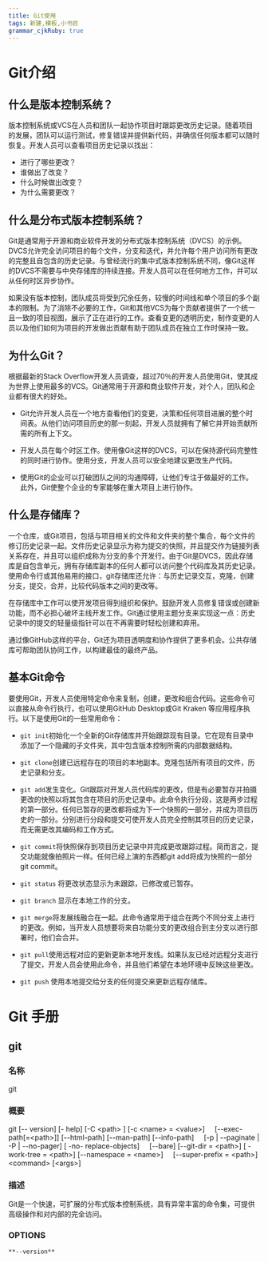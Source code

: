 ```yaml
---
title: Git使用 
tags: 新建,模板,小书匠
grammar_cjkRuby: true
---
```



# Git介绍

## 什么是版本控制系统？

版本控制系统或VCS在人员和团队一起协作项目时跟踪更改历史记录。随着项目的发展，团队可以运行测试，修复错误并提供新代码，并确信任何版本都可以随时恢复。开发人员可以查看项目历史记录以找出：

- 进行了哪些更改？
- 谁做出了改变？
- 什么时候做出改变？
- 为什么需要更改？

## 什么是分布式版本控制系统？

Git是通常用于开源和商业软件开发的分布式版本控制系统（DVCS）的示例。DVCS允许完全访问项目的每个文件，分支和迭代，并允许每个用户访问所有更改的完整且自包含的历史记录。与曾经流行的集中式版本控制系统不同，像Git这样的DVCS不需要与中央存储库的持续连接。开发人员可以在任何地方工作，并可以从任何时区异步协作。

如果没有版本控制，团队成员将受到冗余任务，较慢的时间线和单个项目的多个副本的限制。为了消除不必要的工作，Git和其他VCS为每个贡献者提供了一个统一且一致的项目视图，展示了正在进行的工作。查看变更的透明历史，制作变更的人员以及他们如何为项目的开发做出贡献有助于团队成员在独立工作时保持一致。

## 为什么Git？

根据最新的Stack Overflow开发人员调查，超过70％的开发人员使用Git，使其成为世界上使用最多的VCS。Git通常用于开源和商业软件开发，对个人，团队和企业都有很大的好处。

- Git允许开发人员在一个地方查看他们的变更，决策和任何项目进展的整个时间表。从他们访问项目历史的那一刻起，开发人员就拥有了解它并开始贡献所需的所有上下文。

- 开发人员在每个时区工作。使用像Git这样的DVCS，可以在保持源代码完整性的同时进行协作。使用分支，开发人员可以安全地建议更改生产代码。

- 使用Git的企业可以打破团队之间的沟通障碍，让他们专注于做最好的工作。此外，Git使整个企业的专家能够在重大项目上进行协作。

## 什么是存储库？

一个仓库，或Git项目，包括与项目相关的文件和文件夹的整个集合，每个文件的修订历史记录一起。文件历史记录显示为称为提交的快照，并且提交作为链接列表关系存在，并且可以组织成称为分支的多个开发行。由于Git是DVCS，因此存储库是自包含单元，拥有存储库副本的任何人都可以访问整个代码库及其历史记录。使用命令行或其他易用的接口，git存储库还允许：与历史记录交互，克隆，创建分支，提交，合并，比较代码版本之间的更改等。

在存储库中工作可以使开发项目得到组织和保护。鼓励开发人员修复错误或创建新功能，而不必担心破坏主线开发工作。Git通过使用主题分支来实现这一点：历史记录中的提交的轻量级指针可以在不再需要时轻松创建和弃用。

通过像GitHub这样的平台，Git还为项目透明度和协作提供了更多机会。公共存储库可帮助团队协同工作，以构建最佳的最终产品。

## 基本Git命令

要使用Git，开发人员使用特定命令来复制，创建，更改和组合代码。这些命令可以直接从命令行执行，也可以使用GitHub Desktop或Git Kraken 等应用程序执行。以下是使用Git的一些常用命令：

- `git init`初始化一个全新的Git存储库并开始跟踪现有目录。它在现有目录中添加了一个隐藏的子文件夹，其中包含版本控制所需的内部数据结构。

- `git clone`创建已远程存在的项目的本地副本。克隆包括所有项目的文件，历史记录和分支。

- `git add`发生变化。Git跟踪对开发人员代码库的更改，但是有必要暂存并拍摄更改的快照以将其包含在项目的历史记录中。此命令执行分段，这是两步过程的第一部分。任何已暂存的更改都将成为下一个快照的一部分，并成为项目历史的一部分。分别进行分段和提交可使开发人员完全控制其项目的历史记录，而无需更改其编码和工作方式。

- `git commit`将快照保存到项目历史记录中并完成更改跟踪过程。简而言之，提交功能就像拍照片一样。任何已经上演的东西都git add将成为快照的一部分git commit。

- `git status` 将更改状态显示为未跟踪，已修改或已暂存。

- `git branch` 显示在本地工作的分支。

- `git merge`将发展线融合在一起。此命令通常用于组合在两个不同分支上进行的更改。例如，当开发人员想要将来自功能分支的更改组合到主分支以进行部署时，他们会合并。

- `git pull`使用远程对应的更新更新本地开发线。如果队友已经对远程分支进行了提交，开发人员会使用此命令，并且他们希望在本地环境中反映这些更改。

- `git push` 使用本地提交给分支的任何提交来更新远程存储库。

# Git 手册

## git
### 名称
git
### 概要
git [-- version]  [- help] [-C &lt;path&gt; ]  [-c &lt;name&gt; = &lt;value&gt;]
&nbsp;&nbsp;&nbsp;&nbsp;[--exec-path[=&lt;path&gt;]] [--html-path] [--man-path] [--info-path] 
&nbsp;&nbsp;&nbsp;&nbsp;[-p | --paginate | -P | --no-pager] [ -no- replace-objects]
&nbsp;&nbsp;&nbsp;&nbsp;[--bare] [--git-dir = &lt;path&gt;] [ -  work-tree = &lt;path&gt;] [--namespace = &lt;name&gt;]
&nbsp;&nbsp;&nbsp;&nbsp;[--super-prefix = &lt;path&gt;]  &lt;command&gt; [&lt;args&gt;]
### 描述
Git是一个快速，可扩展的分布式版本控制系统，具有异常丰富的命令集，可提供高级操作和对内部的完全访问。
### OPTIONS
`**--version**`


